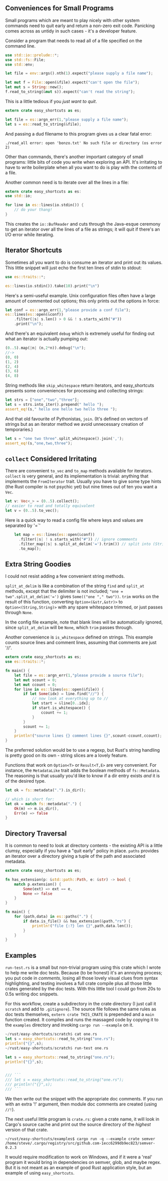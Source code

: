 ## Conveniences for Small Programs

Small programs which are meant to play nicely with other system commands
need to quit early and return a non-zero exit code. Panicking comes
across as untidy in such cases - it's a developer feature.

Consider a program that needs to read all of a file specified on the command line.

```rust
use std::io::prelude::*;
use std::fs::File;
use std::env;

let file = env::args().nth(1).expect("please supply a file name");

let mut f = File::open(&file).expect("can't open the file");
let mut s = String::new();
f.read_to_string(&mut s)).expect("can't read the string");
```
This is a little tedious if you _just want to quit_.

```rust
extern crate easy_shortcuts as es;

let file = es::argn_err(1,"please supply a file name");
let s = es::read_to_string(&file);
```
And passing a dud filename to this program gives us a clear fatal error:

```
./read_all error: open 'bonzo.txt' No such file or directory (os error 2)
```

Other than commands, there's another important category of small programs: little
bits of code you write when exploring an API. It's irritating to have to write
boilerplate when all you want to do is play with the contents of a file.

Another common need is to iterate over all the lines in a file:

```rust
extern crate easy_shortcuts as es:
use std::io;

for line in es::lines(io.stdin()) {
	// do your thang!
}
```

This creates the `io::BufReader` and cuts through the Java-esque ceremony to get
an iterator over all the lines of a file as strings; it will quit if there's an I/O
error while iterating.

## Iterator Shortcuts

Sometimes all you want to do is consume an iterator and print out its values. 
This little snippet will just echo the first ten lines of stdin to stdout:

```rust
use es::traits::*;

es::lines(io.stdin()).take(10).print("\n")
```

Here's a semi-useful example. Unix configuration files often have a large
amount of commented out options; this only prints out the options in force:

```rust
let conf = es::argn_err(1,"please provide a conf file");
es::lines(es::open(&conf))
    .filter(|s| s.len() > 0 && ! s.starts_with("#"))
    .print("\n");
```
And there's an equivalent `debug` which is extremely useful for finding out
what an iterator is actually pumping out:

```rust
(0..5).map(|n| (n,2*n)).debug("\n");
//->
(0, 0)
(1, 2)
(2, 4)
(3, 6)
(4, 8)
```

String methods like `skip_whitespace` return iterators, and easy_shortcuts 
presents some conveniences for processing and collecting strings:

```rust
let strs = ["one","two","three"];
let s = strs.into_iter().prepend(" hello ");
assert_eq!(s," hello one hello two hello three ");
```

And that old favourite of Pythonistas, `join`. (It's defined on vectors of
strings but as an iterator method we avoid unnecessary creation of temporaries.)

```rust
let s = "one two three".split_whitespace().join(',');
assert_eq!(s,"one,two,three");
```

## `collect` Considered Irritating

There are convenient `to_vec` and `to_map` methods available for iterators. `collect`
is very general, and its implementation is trivial: anything that implements
the `FromIterator` trait. Usually you have to give some type hints (the Rust 
compiler is not psychic yet) but nine times out of ten you want a `Vec`.

```rust
let v: Vec<_> = (0..5).collect();
// easier to read and totally equivalent
let v = (0..5).to_vec();
```

Here is a quick way to read a config file where keys and values are separated by
'=`'

```rust
	let map = es::lines(es::open(&conf))
      .filter(|s| ! s.starts_with("#")) // ignore commments
      .filter_map(|s| s.split_at_delim('=').trim()) // split into (String,String)
	  .to_map();
```


## Extra String Goodies

I could not resist adding a few convenient string methods.

`split_at_delim` is like a combination of the string `find` and `split_at` methods,
except that the delimiter is not included; `"one = two".split_at_delim('=')` gives
`Some(("one "," two"))`. `trim` works on the result of this function, converting
`Option<(&str,&str)>` to `Option<(String,String)>` with any spare whitespace
trimmed, or just passes through `None`.

In the config file example, note that blank lines will be automatically ignored,
since `split_at_delim` will be `None`, which `trim` passes through.

Another convenience is `is_whitespace` defined on strings. This example counts source
lines and comment lines, assuming that comments are just '//'. 

```rust
extern crate easy_shortcuts as es;
use es::traits::*;

fn main() {
	let file = es::argn_err(1,"please provide a source file");
	let mut scount = 0;
	let mut ccount = 0;
	for line in es::lines(es::open(&file)) {
		if let Some(idx) = line.find("//") {
			// now look at everything up to //
			let start = &line[0..idx];
			if start.is_whitespace() {
				ccount += 1;
			}
		}
		scount += 1;	
	}
	println!("source lines {} comment lines {}",scount-ccount,ccount);
}
```

The preferred solution would be to use a regexp, but Rust's string handling
is pretty good on its own - string slices are a lovely feature. 

Functions that work on `Option<T>` or `Result<T,E>` are very convenient. For
instance, the `MetadataLike` trait adds the boolean methods of `fs::Metadata`. The 
reasoning is that usually you'd like to know if a dir entry exists _and_ it is of
the desired type.

```rust
let ok = fs::metadata(".").is_dir();

// which is short for:
let ok = match fs::metadata(".") {
	Ok(m) => m.is_dir(),
	Err(e) => false
}
```

## Directory Traversal

It is common to need to look at directory contents - the existing API is
a little clumsy, especially if you have a "quit early" policy in place. `paths`
provides an iterator over a directory giving a tuple of the path and associated
metadata.

```rust
extern crate easy_shortcuts as es;

fn has_extension(p: &std::path::Path, e: &str) -> bool {
	match p.extension() {
		Some(ext) => ext == e,
		None => false
	}
}

fn main() {
	for (path,data) in es::paths(".") {
		if data.is_file() && has_extension(&path,"rs") {
			println!("file {:?} len {}",path,data.len());
		}
	}
}

```

## Examples

`run-test.rs` is a small but non-trivial program using this crate which I wrote
to help me write doc tests.  Because (to be honest) it's an annoying process; you 
put code in _comments_, losing all those lovely visual clues from syntax highlighting,
and testing involves a full crate compile plus all those little crates generated
by the doc tests. With this little tool I could go from 20s to 0.5s writing doc 
snippets.

For this workflow, create a subdirectory in the crate directory (I just call it `scratch`
and add to `.gitignore`). The source file follows the same rules as doc tests 
themselves, `extern crate THIS_CRATE` is prepended and a `main` function created. It
compiles and runs the massaged code by copying it to the `examples` directory and
invoking `cargo run --example` on it.

```rust
~/rust/easy-shortcuts/scratch$ cat one.rs
let s = easy_shortcuts::read_to_string("one.rs");
println!("{}",s);
~/rust/easy-shortcuts/scratch$ run-test one.rs

let s = easy_shortcuts::read_to_string("one.rs");
println!("{}",s);


/// ```
/// let s = easy_shortcuts::read_to_string("one.rs");
/// println!("{}",s);
/// ```
```

We then write out the snippet with the appropriate doc comments. If you run with
an extra '!' argument, then module doc comments are created (using `//!`).

The next useful little program is `crate.rs`: given a crate name, it will look
in Cargo's source cache and print out the source directory of the _highest_
version of that crate.

```
~/rust/easy-shortcuts/examples$ cargo run -q --example crate semver
/home/steve/.cargo/registry/src/github.com-1ecc6299db9ec823/semver-0.2.3

```

It would require modification to work on Windows, and if it were a 'real' program
it would bring in dependencies on semver, glob, and maybe regex. But it is not meant
as an example of good Rust application style, but an example of using `easy_shortcuts`.




